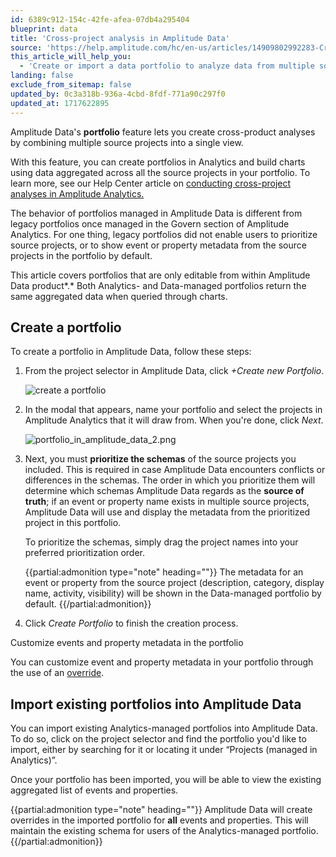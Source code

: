 ```yaml
---
id: 6389c912-154c-42fe-afea-07db4a295404
blueprint: data
title: 'Cross-project analysis in Amplitude Data'
source: 'https://help.amplitude.com/hc/en-us/articles/14909802992283-Cross-project-analysis-in-Amplitude-Data'
this_article_will_help_you:
  - 'Create or import a data portfolio to analyze data from multiple source projects at once'
landing: false
exclude_from_sitemap: false
updated_by: 0c3a318b-936a-4cbd-8fdf-771a90c297f0
updated_at: 1717622895
---
```

Amplitude Data's **portfolio** feature lets you create cross-product analyses by combining multiple source projects into a single view. 

With this feature, you can create portfolios in Analytics and build charts using data aggregated across all the source projects in your portfolio. To learn more, see our Help Center article on [conducting cross-project analyses in Amplitude Analytics.](/docs/admin/account-management/portfolio)

The behavior of portfolios managed in Amplitude Data is different from legacy portfolios once managed in the Govern section of Amplitude Analytics. For one thing, legacy portfolios did not enable users to prioritize source projects, or to show event or property metadata from the source projects in the portfolio by default.

This article covers portfolios that are only editable from within Amplitude Data product*.* Both Analytics- and Data-managed portfolios return the same aggregated data when queried through charts.

## Create a portfolio

To create a portfolio in Amplitude Data, follow these steps:

1. From the project selector in Amplitude Data, click *+Create new Portfolio*.  
  
    ![create a portfolio](statamic://asset::help_center_conversions::data/portfolio1.png)

2. In the modal that appears, name your portfolio and select the projects in Amplitude Analytics that it will draw from. When you're done, click *Next*.  
  
    ![portfolio_in_amplitude_data_2.png](/output/img/data/portfolio-in-amplitude-data-2-png.png)

3. Next, you must **prioritize the schemas** of the source projects you included. This is required in case Amplitude Data encounters conflicts or differences in the schemas. The order in which you prioritize them will determine which schemas Amplitude Data regards as the **source of truth**; if an event or property name exists in multiple source projects, Amplitude Data will use and display the metadata from the prioritized project in this portfolio.  
  
    To prioritize the schemas, simply drag the project names into your preferred prioritization order.  
      
    {{partial:admonition type="note" heading=""}}
    The metadata for an event or property from the source project (description, category, display name, activity, visibility) will be shown in the Data-managed portfolio by default.
    {{/partial:admonition}}

1. Click *Create Portfolio* to finish the creation process.

Customize events and property metadata in the portfolio  

You can customize event and property metadata in your portfolio through the use of an [override](/docs/data/override-property).

## Import existing portfolios into Amplitude Data

You can import existing Analytics-managed portfolios into Amplitude Data. To do so, click on the project selector and find the portfolio you'd like to import, either by searching for it or locating it under “Projects (managed in Analytics)”.

Once your portfolio has been imported, you will be able to view the existing aggregated list of events and properties.

{{partial:admonition type="note" heading=""}}
Amplitude Data will create overrides in the imported portfolio for **all** events and properties. This will maintain the existing schema for users of the Analytics-managed portfolio.
{{/partial:admonition}}